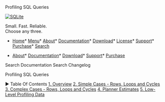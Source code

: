




Profiling SQL Queries




[![SQLite](images/sqlite370_banner.gif)](index.html)


Small. Fast. Reliable.  
Choose any three.


* [Home](index.html)* [Menu](javascript:void(0))* [About](about.html)* [Documentation](docs.html)* [Download](download.html)* [License](copyright.html)* [Support](support.html)* [Purchase](prosupport.html)* [Search](javascript:void(0))




* [About](about.html)* [Documentation](docs.html)* [Download](download.html)* [Support](support.html)* [Purchase](prosupport.html)






Search Documentation
Search Changelog










Profiling SQL Queries


►
Table Of Contents
[1\. Overview](#_overview_) 
[2\. Simple Cases \- Rows, Loops and Cycles](#simple_cases_rows_loops_and_cycles)
[3\. Complex Cases \- Rows, Loops and Cycles](#complex_cases_rows_loops_and_cycles)
[4\. Planner Estimates](#planner_estimates)
[5\. Low\-Level Profiling Data](#low_level_profiling_data)




